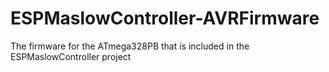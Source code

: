 # ESPMaslowController-AVRFirmware
The firmware for the ATmega328PB that is included in the ESPMaslowController project
